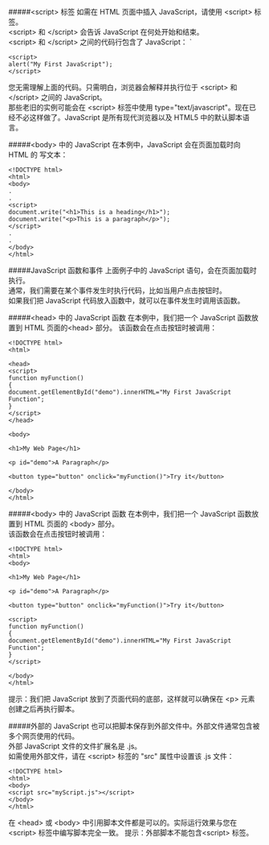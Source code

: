 #####&lt;script> 标签
如需在 HTML 页面中插入 JavaScript，请使用 &lt;script> 标签。        
&lt;script> 和 &lt;/script> 会告诉 JavaScript 在何处开始和结束。            
&lt;script> 和 &lt;/script> 之间的代码行包含了 JavaScript： `    

	<script>
	alert("My First JavaScript");
	</script>

您无需理解上面的代码。只需明白，浏览器会解释并执行位于 &lt;script> 和 &lt;/script> 之间的 JavaScript。    
那些老旧的实例可能会在 &lt;script> 标签中使用 type="text/javascript"。现在已经不必这样做了。JavaScript 是所有现代浏览器以及 HTML5 中的默认脚本语言。            

#####&lt;body> 中的 JavaScript
在本例中，JavaScript 会在页面加载时向 HTML 的 <body> 写文本：

	<!DOCTYPE html>
	<html>
	<body>
	.
	.
	<script>
	document.write("<h1>This is a heading</h1>");
	document.write("<p>This is a paragraph</p>");
	</script>
	.
	.
	</body>
	</html>

#####JavaScript 函数和事件
上面例子中的 JavaScript 语句，会在页面加载时执行。     
通常，我们需要在某个事件发生时执行代码，比如当用户点击按钮时。     
如果我们把 JavaScript 代码放入函数中，就可以在事件发生时调用该函数。     

#####&lt;head> 中的 JavaScript 函数
在本例中，我们把一个 JavaScript 函数放置到 HTML 页面的&lt;head> 部分。
该函数会在点击按钮时被调用：

	<!DOCTYPE html>
	<html>
	
	<head>
	<script>
	function myFunction()
	{
	document.getElementById("demo").innerHTML="My First JavaScript Function";
	}
	</script>
	</head>
	
	<body>
	
	<h1>My Web Page</h1>
	
	<p id="demo">A Paragraph</p>
	
	<button type="button" onclick="myFunction()">Try it</button>
	
	</body>
	</html>

#####&lt;body> 中的 JavaScript 函数
在本例中，我们把一个 JavaScript 函数放置到 HTML 页面的 &lt;body> 部分。    
该函数会在点击按钮时被调用：   

	<!DOCTYPE html>
	<html>
	<body>
	
	<h1>My Web Page</h1>
	
	<p id="demo">A Paragraph</p>
	
	<button type="button" onclick="myFunction()">Try it</button>
	
	<script>
	function myFunction()
	{
	document.getElementById("demo").innerHTML="My First JavaScript Function";
	}
	</script>
	
	</body>
	</html>

提示：我们把 JavaScript 放到了页面代码的底部，这样就可以确保在 &lt;p> 元素创建之后再执行脚本。

#####外部的 JavaScript
也可以把脚本保存到外部文件中。外部文件通常包含被多个网页使用的代码。           
外部 JavaScript 文件的文件扩展名是 .js。      
如需使用外部文件，请在 &lt;script> 标签的 "src" 属性中设置该 .js 文件：    

	<!DOCTYPE html>
	<html>
	<body>
	<script src="myScript.js"></script>
	</body>
	</html>

在 &lt;head> 或 &lt;body> 中引用脚本文件都是可以的。实际运行效果与您在&lt;script> 标签中编写脚本完全一致。
提示：外部脚本不能包含&lt;script> 标签。

